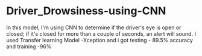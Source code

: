 # Driver_Drowsiness-using-CNN
In this model, I'm using CNN to determine if the driver's eye is open or closed; if it's closed for more than a couple of seconds, an alert will sound.
I used Transfer learning Model -Xception and i got testing - 89.5% accuracy and training -96%
